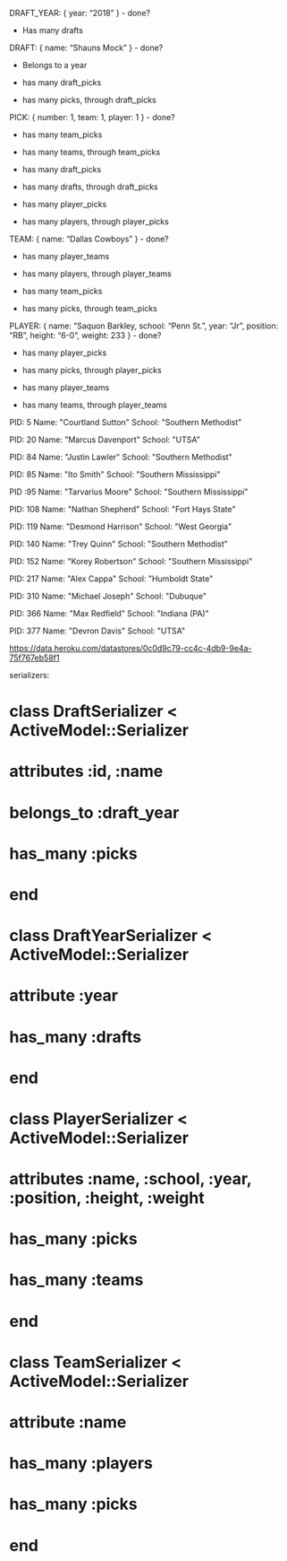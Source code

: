 DRAFT_YEAR: { year: “2018” } - done?
 - Has many drafts

DRAFT: { name: “Shauns Mock” } - done?
 - Belongs to a year

 - has many draft_picks
 - has many picks, through draft_picks

PICK: { number: 1, team: 1, player: 1 } - done?
 - has many team_picks
 - has many teams, through team_picks

 - has many draft_picks
 - has many drafts, through draft_picks

 - has many player_picks
 - has many players, through player_picks

TEAM: { name: “Dallas Cowboys” } - done?
 - has many player_teams
 - has many players, through player_teams

 - has many team_picks
 - has many picks, through team_picks

PLAYER: { name: “Saquon Barkley, school: “Penn St.”, year: “Jr”, position: “RB”, height: “6-0”, weight: 233 } - done?
 - has many player_picks
 - has many picks, through player_picks

 - has many player_teams
 - has many teams, through player_teams


PID: 5
Name: "Courtland Sutton"
School: "Southern Methodist"

PID: 20
Name: "Marcus Davenport"
School: "UTSA"

PID: 84
Name: "Justin Lawler"
School: "Southern Methodist"

PID: 85
Name: "Ito Smith"
School: "Southern Mississippi"

PID :95
Name: "Tarvarius Moore"
School: "Southern Mississippi"

PID: 108
Name: "Nathan Shepherd"
School: "Fort Hays State"

PID: 119
Name: "Desmond Harrison"
School: "West Georgia"

PID: 140
Name: "Trey Quinn"
School: "Southern Methodist"

PID: 152
Name: "Korey Robertson"
School: "Southern Mississippi"

PID: 217
Name: "Alex Cappa"
School: "Humboldt State"

PID: 310
Name: "Michael Joseph"
School: "Dubuque"

PID: 366
Name: "Max Redfield"
School: "Indiana (PA)"

PID: 377
Name: "Devron Davis"
School: "UTSA"


https://data.heroku.com/datastores/0c0d9c79-cc4c-4db9-9e4a-75f767eb58f1


serializers:
# class DraftSerializer < ActiveModel::Serializer
#   attributes :id, :name

#   belongs_to :draft_year
#   has_many :picks
# end



# class DraftYearSerializer < ActiveModel::Serializer
#   attribute :year

#   has_many :drafts
# end



# class PlayerSerializer < ActiveModel::Serializer
#     attributes :name, :school, :year, :position, :height, :weight
  
#     has_many :picks
#     has_many :teams
# end



# class TeamSerializer < ActiveModel::Serializer
#     attribute :name
  
#     has_many :players
#     has_many :picks
# end